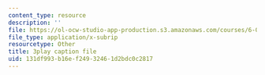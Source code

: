 ```yaml
---
content_type: resource
description: ''
file: https://ol-ocw-studio-app-production.s3.amazonaws.com/courses/6-004-computation-structures-spring-2017/131df993b16ef24932461d2bdc0c2817_3VGZANOQXAM.srt
file_type: application/x-subrip
resourcetype: Other
title: 3play caption file
uid: 131df993-b16e-f249-3246-1d2bdc0c2817
---
```

